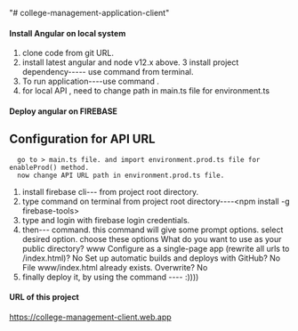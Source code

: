 "# college-management-application-client" 
#### Install Angular on local system
   1. clone code from git URL.
   2. install latest angular and node v12.x above.
   3  install project dependency----- use command <npm install> from terminal.
   4. To run application----use command <ng serve>.
   5. for local API , need to change path in main.ts file for environment.ts  
#### Deploy angular on FIREBASE
  ## Configuration for API URL
      go to > main.ts file. and import environment.prod.ts file for enableProd() method.
      now change API URL path in environment.prod.ts file.
   1. install firebase cli---<npm install firebase> from project root directory.
   2. type command on terminal from project root directory----<npm install -g firebase-tools>
   3. type <firebase login> and login with firebase login credentials.
   4. then---<firebase init> command. this command will give some prompt options. select desired option.
      choose these options
        What do you want to use as your public directory? www
        Configure as a single-page app (rewrite all urls to /index.html)? No
        Set up automatic builds and deploys with GitHub? No
        File www/index.html already exists. Overwrite? No
   5. finally deploy it, by using the command ----<firebase deploy> :))))

#### URL of this project
 https://college-management-client.web.app